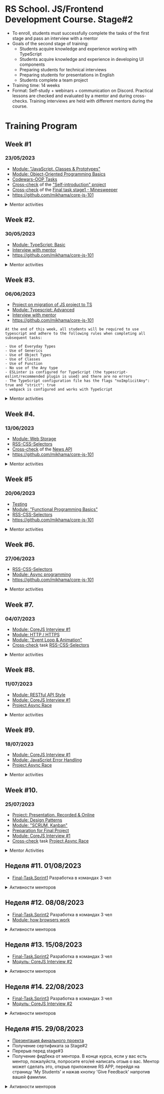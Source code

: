 # RS School. JS/Frontend Development Course. Stage#2

- To enroll, students must successfully complete the tasks of the first stage and pass an interview with a mentor
- Goals of the second stage of training:
  - Students acquire knowledge and experience working with TypeScript
  - Students acquire knowledge and experience in developing UI components
  - Preparing students for technical interviews
  - Preparing students for presentations in English
  - Students complete a team project
- Training time: 14 weeks
- Format: Self-study + webinars + communication on Discord. Practical lessons are checked and evaluated by a mentor and during cross-checks. Training interviews are held with different mentors during the course.

# Training Program

## Week #1
### 23/05/2023
- [Module: "JavaScript. Classes & Prototypes"](modules/classes-prototypes/)
- [Module: Object-Oriented Programming Basics](modules/oop-basics/)
- [Codewars-OOP Tasks](../tasks/codewars/Codewars-2022Q3-OOP.md) 
- [Cross-check](https://docs.app.rs.school/#/platform/cross-check-flow) of the ["Self-introduction" project](../stage1/modules/self-introduction/)
- [Cross-check](https://docs.app.rs.school/#/platform/cross-check-flow) of the [Final task stage1 - Minesweeper](../tasks/minesweeper/README.md)
- https://github.com/mikhama/core-js-101

<details>
  <summary markdown="span">Mentor activities</summary>

- [Confirming course registration](-(https://docs.rs.school/#/mentoring-kick-off)
</details>

## Week #2.
### 30/05/2023
- [Module: TypeScript: Basic](modules/typescript-basic/)
- [Interview with mentor](modules/technical-screening/)
- https://github.com/mikhama/core-js-101

<details>
  <summary markdown="span">Mentor activities</summary>

- [Confirming course registration](https://docs.rs.school/#/mentoring-Kick-off)
- [Student allocation through random distribution](https://docs.rs.school/#/mentoring-Kick-off?id=_2-%d0%9f%d0%be%d0%bb%d1%83%d1%87%d0%b5%d0%bd%d0%b8%d0%b5-%d1%81%d1%82%d1%83%d0%b4%d0%b5%d0%bd%d1%82%d0%be%d0%b2)
- [Conducting Technical Screening](https://docs.rs.school/#/mentoring-first-interview)  
</details>

## Week #3.
### 06/06/2023
- [Project on migration of JS project to TS](https://github.com/rolling-scopes-school/tasks/blob/master/tasks/migration-newip-to-ts.md)
- [Module: Typescript: Advanced](modules/typescript-advanced/)
- [Interview with mentor](modules/technical-screening/)
- https://github.com/mikhama/core-js-101

```
At the end of this week, all students will be required to use typescript and adhere to the following rules when completing all subsequent tasks:

- Use of Everyday Types
- Use of Generics
- Use of Object Types
- Use of Classes
- Use of Function
- No use of the Any type
- ESLinter is configured for TypeScript (the typescript-eslint/recommended plugin is used) and there are no errors
- The TypeScript configuration file has the flags "noImplicitAny": true and "strict": true
- webpack is configured and works with TypeScript
```
<details>
  <summary markdown="span">Mentor activities</summary>
  
  - [Weekly meeting with students](https://docs.rs.school/#/mentoring?id=weekly-meeting-with-students)
  - [Conducting Technical Screening](https://docs.rs.school/#/mentoring-first-interview)
  - [Checking](https://docs.rs.school/#/pull-request-review-process) task [News API](https://github.com/rolling-scopes-school/tasks/blob/master/tasks/migration-newip-to-ts.md)
</details>


## Week #4.
### 13/06/2023
- [Module: Web Storage](modules/web-storage/)
- [RSS-CSS-Selectors](https://github.com/rolling-scopes-school/tasks/blob/master/tasks/rs-css.md)
- [Cross-check](https://docs.app.rs.school/#/platform/cross-check-flow) of the [News API](https://github.com/rolling-scopes-school/tasks/blob/master/tasks/migration-newip-to-ts.md)
- https://github.com/mikhama/core-js-101

<details>
  <summary markdown="span">Mentor activities</summary>

  - [Weekly meeting with students](https://docs.rs.school/#/mentoring?id=e%d0%b6%d0%b5%d0%bd%d0%b5%d0%b4%d0%b5%d0%bb%d1%8c%d0%bd%d1%8b%d0%b9-%d0%bc%d0%b8%d1%82%d0%b8%d0%bd%d0%b3-%d1%81%d0%be-%d1%81%d1%82%d1%83%d0%b4%d0%b5%d0%bd%d1%82%d0%b0%d0%bc%d0%b8)
  - Presentation topic assignments
    - [Task description](https://github.com/rolling-scopes-school/tasks/blob/master/tasks/presentation-recorded.md)
    - [Topic list](https://github.com/rolling-scopes-school/tasks/blob/master/tasks/presentation-topics.md). You can suggest your own topic. 
    - "Recorded" format presentation is required for all students. The recorded [video](https://github.com/rolling-scopes-school/tasks/blob/master/tasks/presentation-recorded.md) will be reviewed by mentors after January 24th.
    - "Online" format presentation is optional and is up to the student's discretion.
  - [Checking](https://docs.rs.school/#/pull-request-review-process) task [News API](https://github.com/rolling-scopes-school/tasks/blob/master/tasks/migration-newip-to-ts.md)
  - [Checking Draft version](https://docs.rs.school/#/pull-request-review-process) of the task [RSS-CSS-Selectors](https://github.com/rolling-scopes-school/tasks/blob/master/tasks/rs-css.md))
  - If you have less than two students or you want to mentor more. Open RS APP > "Interviews" > "Available students". Press "Want To Interview" and contact the student yourself (notifications are not always received).
</details>

## Week #5
### 20/06/2023
- [Testing](modules/testing/)
- [Module: "Functional Programming Basics"](modules/fp-basics/)
- [RSS-CSS-Selectors](https://github.com/rolling-scopes-school/tasks/blob/master/tasks/rs-css.md)
- https://github.com/mikhama/core-js-101

<details>
  <summary markdown="span">Mentor activities</summary>

  - [Weekly meeting with students](https://docs.rs.school/#/mentoring?id=e%d0%b6%d0%b5%d0%bd%d0%b5%d0%b4%d0%b5%d0%bb%d1%8c%d0%bd%d1%8b%d0%b9-%d0%bc%d0%b8%d1%82%d0%b8%d0%bd%d0%b3-%d1%81%d0%be-%d1%81%d1%82%d1%83%d0%b4%d0%b5%d0%bd%d1%82%d0%b0%d0%bc%d0%b8)
  - Reviewing task [News API](https://github.com/rolling-scopes-school/tasks/blob/master/tasks/migration-newip-to-ts.md)
  - [Checking the draft version](https://docs.rs.school/#/pull-request-review-process) of the task [RSS-CSS-Selectors](https://github.com/rolling-scopes-school/tasks/blob/master/tasks/rs-css.md)
  - If you have less than two students or want to mentor more, open RS APP > "Interviews" > "Available students". Press "Want To Interview" and contact the student yourself (notifications may not always be received).
</details>

## Week #6.
### 27/06/2023
- [RSS-CSS-Selectors](https://github.com/rolling-scopes-school/tasks/blob/master/tasks/rs-css.md)
- [Module: Async programming](modules/async/)
- https://github.com/mikhama/core-js-101

<details>
  <summary markdown="span">Mentor activities</summary>

  - [Weekly meeting with students](https://docs.rs.school/#/mentoring?id=weekly-meeting-with-students)
  - [Checking draft version](https://docs.rs.school/#/pull-request-review-process) of task [RSS-CSS-Selectors](https://github.com/rolling-scopes-school/tasks/blob/master/tasks/rs-css.md)
</details>

## Week #7.
### 04/07/2023
- [Module: CoreJS Interview #1](https://github.com/rolling-scopes-school/tasks/blob/master/tasks/interview-basic-coreJS.md)
- [Module: HTTP / HTTPS](modules/http/)
- [Module: "Event Loop & Animation"](modules/eventloop-animation/)
- [Cross-check](https://docs.app.rs.school/#/platform/cross-check-flow) task [RSS-CSS-Selectors](https://github.com/rolling-scopes-school/tasks/blob/master/tasks/rs-css.md)

<details>
  <summary markdown="span">Mentor activities</summary>

  - [Weekly meeting with students](https://docs.rs.school/#/mentoring?id=weekly-meeting-with-students)
  - [Checking the final version](https://docs.rs.school/#/pull-request-review-process) of the [RSS-CSS-Selectors](https://github.com/rolling-scopes-school/tasks/blob/master/tasks/rs-css.md)
  - [Interviewing students on CoreJS #1](https://github.com/rolling-scopes-school/tasks/blob/master/tasks/interview-basic-coreJS.md)
</details>

## Week #8. 
### 11/07/2023
- [Module: RESTful API Style](modules/restful-api/)
- [Module: CoreJS Interview #1](https://github.com/rolling-scopes-school/tasks/blob/master/tasks/interview-basic-coreJS.md)
- [Project Async Race](https://github.com/rolling-scopes-school/tasks/blob/master/tasks/async-race.md)

<details>
  <summary markdown="span">Mentor activities</summary>

  - [Weekly meeting with students](https://docs.rs.school/#/mentoring?id=e%d0%b6%d0%b5%d0%bd%d0%b5%d0%b4%d0%b5%d0%bb%d1%8c%d0%bd%d1%8b%d0%b9-%d0%bc%d0%b8%d1%82%d0%b8%d0%bd%d0%b3-%d1%81%d0%be-%d1%81%d1%82%d1%83%d0%b4%d0%b5%d0%bd%d1%82%d0%b0%d0%bc%d0%b8)
  - [Checking the final version](https://docs.rs.school/#/pull-request-review-process) of the [RSS-CSS-Selectors](https://github.com/rolling-scopes-school/tasks/blob/master/tasks/rs-css.md)
  - [Checking the Draft version](https://docs.rs.school/#/pull-request-review-process) of the task [Async Race](https://github.com/rolling-scopes-school/tasks/blob/master/tasks/async-race.md)
  - [Interviewing students for CoreJS #1](https://github.com/rolling-scopes-school/tasks/blob/master/tasks/interview-basic-coreJS.md)
</details>

## Week #9. 
### 18/07/2023
- [Module: CoreJS Interview #1](https://github.com/rolling-scopes-school/tasks/blob/master/tasks/interview-basic-coreJS.md)
- [Module: JavaScript Error Handling](modules/error-handling/)
- [Project Async Race](https://github.com/rolling-scopes-school/tasks/blob/master/tasks/async-race.md)

<details>
  <summary markdown="span">Mentor activities</summary>

  - [Weekly meeting with students](https://docs.rs.school/#/mentoring?id=e%d0%b6%d0%b5%d0%bd%d0%b5%d0%b4%d0%b5%d0%bb%d1%8c%d0%bd%d1%8b%d0%b9-%d0%bc%d0%b8%d1%82%d0%b8%d0%bd%d0%b3-%d1%81%d0%be-%d1%81%d1%82%d1%83%d0%b4%d0%b5%d0%bd%d1%82%d0%b0%d0%bc%d0%b8)
  - [Checking the Draft version](https://docs.rs.school/#/pull-request-review-process) задания [Async Race](https://github.com/rolling-scopes-school/tasks/blob/master/tasks/async-race.md)
  - [Interviewing students for CoreJS #1](https://github.com/rolling-scopes-school/tasks/blob/master/tasks/interview-basic-coreJS.md)
</details>


## Week #10. 
### 25/07/2023
- [Project: Presentation. Recorded & Online](modules/presentation)
- [Module: Design Patterns](modules/design-patterns/)
- [Module: "SCRUM, Kanban"](modules/scrum/)
- [Preparation for Final Project](modules/final-task/)
- [Module: CoreJS Interview #1](https://github.com/rolling-scopes-school/tasks/blob/master/tasks/interview-basic-coreJS.md)
- [Cross-check](https://docs.app.rs.school/#/platform/cross-check-flow) task [Project Async Race](https://github.com/rolling-scopes-school/tasks/blob/master/tasks/async-race.md)


<details>
  <summary>Mentor Activities</summary>

  - [Weekly Meeting with Students](https://docs.rs.school/#/mentoring?id=weekly-meeting-with-students)
  - [Checking Final Version of Async Race task](https://docs.rs.school/#/pull-request-review-process) 
  - [Interviewing Students for CoreJS #1](https://github.com/rolling-scopes-school/tasks/blob/master/tasks/interview-basic-coreJS.md)
</details>

## Неделя #11. 01/08/2023
- [Final-Task.Sprint1](../tasks/eCommerce-Application/Sprints/Sprint%231.md) Разработка в командах 3 чел

<details>
  <summary markdown="span">Активности менторов</summary>

  - [Eженедельный митинг со студентами](https://docs.rs.school/#/mentoring?id=e%d0%b6%d0%b5%d0%bd%d0%b5%d0%b4%d0%b5%d0%bb%d1%8c%d0%bd%d1%8b%d0%b9-%d0%bc%d0%b8%d1%82%d0%b8%d0%bd%d0%b3-%d1%81%d0%be-%d1%81%d1%82%d1%83%d0%b4%d0%b5%d0%bd%d1%82%d0%b0%d0%bc%d0%b8)
  - Задание ["Презентация"](https://github.com/rolling-scopes-school/tasks/blob/master/tasks/presentation.md).
    - Студенты могут получить 2 оценки.
    - Презентация в формате "recorded" является обязательной для всех студентов. Ментору необходимо посмотреть ролик и выставить оценку.
    - Презентация в формате "live" выполняется дополнительно, строго по желанию студентов. Оценку выставяет жюри. Ментор может выступить в роли жюри и организовать прослушивание "live" презентаций. В этом случае на презентации должно быть не менее 5 студентов и как минимум еще один ментор.
  
</details>

## Неделя #12. 08/08/2023

- [Final-Task.Sprint2](../tasks/eCommerce-Application/Sprints/Sprint%232.md) Разработка в командах 3 чел
- [Module: how browsers work](modules/how-browsers-work/)


<details>
  <summary markdown="span">Активности менторов</summary>

  - [Checking Final Version of Final-Task.Sprint1](../tasks/eCommerce-Application/Sprints/Sprint%231.md) 
  - [Checking the Draft version of Final-Task.Sprint2](https://docs.rs.school/#/pull-request-review-process) задания [Async Race](../tasks/eCommerce-Application/Sprints/Sprint%232.md)
</details>

## Неделя #13. 15/08/2023

- [Final-Task.Sprint2](../tasks/eCommerce-Application/Sprints/Sprint%232.md) Разработка в командах 3 чел
- [Модуль: CoreJS Interview #2](https://github.com/rolling-scopes-school/tasks/blob/master/tasks/interview-corejs.md)

<details>
  <summary markdown="span">Активности менторов</summary>

  - [Собеседуем студентов по CoreJS #2](https://github.com/rolling-scopes-school/tasks/blob/master/tasks/interview-corejs.md)
  - [Checking Final Version of Final-Task.Sprint1](../tasks/eCommerce-Application/Sprints/Sprint%231.md)
  - [Checking the Draft version of Final-Task.Sprint2](https://docs.rs.school/#/pull-request-review-process) задания [Async Race](../tasks/eCommerce-Application/Sprints/Sprint%232.md)
</details>


## Неделя #14. 22/08/2023

- [Final-Task.Sprint3](../tasks/eCommerce-Application/Sprints/Sprint%233.md) Разработка в командах 3 чел
- [Модуль: CoreJS Interview #2](https://github.com/rolling-scopes-school/tasks/blob/master/tasks/interview-corejs.md)

<details>
  <summary markdown="span">Активности менторов</summary>

  - [Checking the Draft version of Final-Task.Sprint3](https://docs.rs.school/#/pull-request-review-process) задания [Async Race](../tasks/eCommerce-Application/Sprints/Sprint%233.md)
  - [Checking Final Version of Final-Task.Sprint2](../tasks/eCommerce-Application/Sprints/Sprint%232.md)
  - [Собеседуем студентов по CoreJS #2](https://github.com/rolling-scopes-school/tasks/blob/master/tasks/interview-corejs.md)
</details>

## Неделя #15. 29/08/2023
- [Презентация финального проекта](https://github.com/rolling-scopes-school/tasks/blob/master/tasks/presentation/final-project-presentation.md)
- Получение сертификата за Stage#2
- Перерыв перед stage#3
- Получение фидбека от ментора. В конце курса, если у вас есть ментор, пожалуйста, попросите его/её написать отзыв о вас. Ментор может сделать это, открыв приложение RS APP, перейдя на страницу 'My Students' и нажав кнопку 'Give Feedback' напротив вашей фамилии. 

<details>
  <summary markdown="span">Активности менторов</summary>

  - [Eженедельный митинг со студентами](https://docs.rs.school/#/mentoring?id=e%d0%b6%d0%b5%d0%bd%d0%b5%d0%b4%d0%b5%d0%bb%d1%8c%d0%bd%d1%8b%d0%b9-%d0%bc%d0%b8%d1%82%d0%b8%d0%bd%d0%b3-%d1%81%d0%be-%d1%81%d1%82%d1%83%d0%b4%d0%b5%d0%bd%d1%82%d0%b0%d0%bc%d0%b8)
  - Менторам необходимо заполнить форму на получение футболки. 
  - Фидбек о студентах. Фидбек о ваших студента можно оставить в RS APP -> My Students. Ваш фидбек будет доступен студенту в CV RS APP.
По своей суте фидбек аналогичен рекомендательному письму. 
</details>
